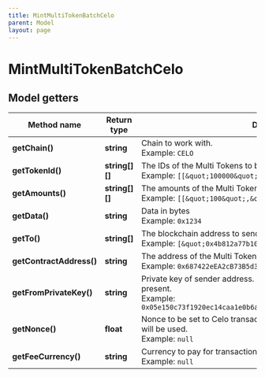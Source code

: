 ```yaml
---
title: MintMultiTokenBatchCelo
parent: Model
layout: page
---
```


# MintMultiTokenBatchCelo

## Model getters

Method name | Return type | Description | Notes
------------ | ------------- | ------------- | -------------
**getChain()** | **string** | Chain to work with. <br>Example: `CELO` |
**getTokenId()** | **string[][]** | The IDs of the Multi Tokens to be created. <br>Example: `[[&quot;100000&quot;,&quot;100001&quot;]]` |
**getAmounts()** | **string[][]** | The amounts of the Multi Tokens to be created. <br>Example: `[[&quot;100&quot;,&quot;100&quot;]]` |
**getData()** | **string** | Data in bytes <br>Example: `0x1234` | [optional]
**getTo()** | **string[]** | The blockchain address to send the Multi Tokens to <br>Example: `[&quot;0x4b812a77b109A150C2Fc89eD133EaBC78bC9EC8f&quot;]` |
**getContractAddress()** | **string** | The address of the Multi Token smart contract <br>Example: `0x687422eEA2cB73B5d3e242bA5456b782919AFc85` |
**getFromPrivateKey()** | **string** | Private key of sender address. Private key, or signature Id must be present. <br>Example: `0x05e150c73f1920ec14caa1e0b6aa09940899678051a78542840c2668ce5080c2` |
**getNonce()** | **float** | Nonce to be set to Celo transaction. If not present, last known nonce will be used. <br>Example: `null` | [optional]
**getFeeCurrency()** | **string** | Currency to pay for transaction gas <br>Example: `null` |

